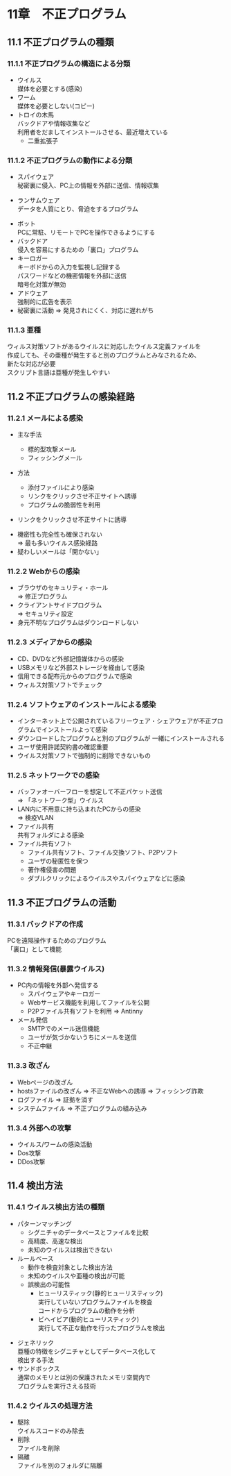 # 11章　不正プログラム

## 11.1 不正プログラムの種類

### 11.1.1 不正プログラムの構造による分類

* ウイルス  
媒体を必要とする(感染)
* ワーム  
媒体を必要としない(コピー)
* トロイの木馬  
バックドアや情報収集など  
利用者をだましてインストールさせる、最近増えている
	* 二重拡張子

### 11.1.2 不正プログラムの動作による分類

* スパイウェア  
秘密裏に侵入、PC上の情報を外部に送信、情報収集
- ランサムウェア  
データを人質にとり、脅迫をするプログラム
* ボット  
PCに常駐、リモートでPCを操作できるようにする
* バックドア  
侵入を容易にするための「裏口」プログラム
* キーロガー  
キーボドからの入力を監視し記録する  
パスワードなどの機密情報を外部に送信  
暗号化対策が無効
* アドウェア  
強制的に広告を表示
* 秘密裏に活動 => 発見されにくく、対応に遅れがち

### 11.1.3 亜種

ウィルス対策ソフトがあるウイルスに対応したウイルス定義ファイルを  
作成しても、その亜種が発生すると別のプログラムとみなされるため、  
新たな対応が必要  
スクリプト言語は亜種が発生しやすい

## 11.2 不正プログラムの感染経路

### 11.2.1 メールによる感染

* 主な手法
	* 標的型攻撃メール
	* フィッシングメール

* 方法
	* 添付ファイルにより感染
	* リンクをクリックさせ不正サイトへ誘導
	* プログラムの脆弱性を利用

- リンクをクリックさせ不正サイトに誘導
* 機密性も完全性も確保されない  
=> 最も多いウイルス感染経路
* 疑わしいメールは「開かない」

### 11.2.2 Webからの感染

* ブラウザのセキュリティ・ホール  
=> 修正プログラム
* クライアントサイドプログラム  
=> セキュリティ設定
* 身元不明なプログラムはダウンロードしない

### 11.2.3 メディアからの感染

* CD、DVDなど外部記憶媒体からの感染
* USBメモリなど外部ストレージを経由して感染
* 信用できる配布元からのプログラムで感染
* ウィルス対策ソフトでチェック

### 11.2.4 ソフトウェアのインストールによる感染

* インターネット上で公開されているフリーウェア・シェアウェアが不正プログラムでインストールよって感染
* ダウンロードしたプログラムと別のプログラムが 一緒にインストールされる
* ユーザ使用許諾契約書の確認重要
* ウイルス対策ソフトで強制的に削除できないもの

### 11.2.5 ネットワークでの感染

* バッファオーバーフローを想定して不正パケット送信  
=> 「ネットワーク型」ウイルス
* LAN内に不用意に持ち込まれたPCからの感染  
=> 検疫VLAN
* ファイル共有  
共有フォルダによる感染
* ファイル共有ソフト
	* ファイル共有ソフト、ファイル交換ソフト、P2Pソフト
	* ユーザの秘匿性を保つ
	* 著作権侵害の問題
	* ダブルクリックによるウイルスやスパイウェアなどに感染

## 11.3 不正プログラムの活動

### 11.3.1 バックドアの作成

PCを遠隔操作するためのプログラム  
「裏口」として機能

### 11.3.2 情報発信(暴露ウイルス)

* PC内の情報を外部へ発信する
	* スパイウェアやキーロガー
	* Webサービス機能を利用してファイルを公開
	* P2Pファイル共有ソフトを利用 => Antinny
* メール発信
	* SMTPでのメール送信機能
	* ユーザが気づかないうちにメールを送信
	* 不正中継

### 11.3.3 改ざん

* Webページの改ざん
* hostsファイルの改ざん => 不正なWebへの誘導 => フィッシング詐欺
* ログファイル => 証拠を消す
* システムファイル => 不正プログラムの組み込み

### 11.3.4 外部への攻撃

* ウイルス/ワームの感染活動
* Dos攻撃
* DDos攻撃

## 11.4 検出方法

### 11.4.1 ウイルス検出方法の種類

* パターンマッチング  
	- シグニチャのデータベースとファイルを比較
	- 高精度、高速な検出
	- 未知のウイルスは検出できない
* ルールベース  
	- 動作を検査対象とした検出方法
	- 未知のウイルスや亜種の検出が可能
	- 誤検出の可能性
		* ヒューリスティック(静的ヒューリスティック)   
		実行していないプログラムファイルを検査  
		コードからプログラムの動作を分析
		* ビヘイビア(動的ヒューリスティック)  
		実行して不正な動作を行ったプログラムを検出
- ジェネリック  
亜種の特徴をシグニチャとしてデータベース化して  
検出する手法
- サンドボックス  
通常のメモリとは別の保護されたメモリ空間内で  
プログラムを実行さえる技術

### 11.4.2 ウイルスの処理方法

* 駆除  
ウイルスコードのみ除去
* 削除  
ファイルを削除
* 隔離  
ファイルを別のフォルダに隔離
